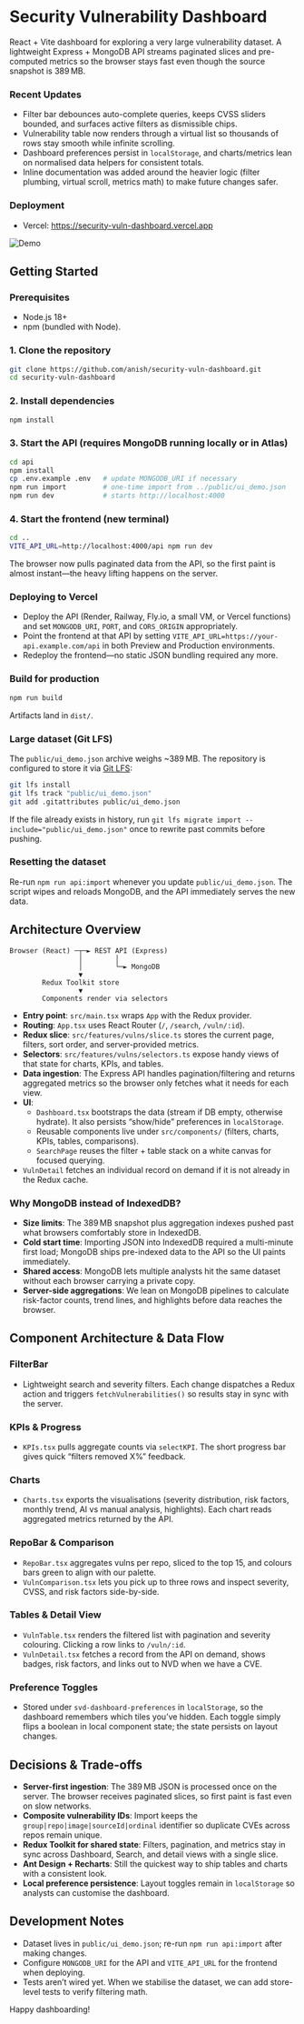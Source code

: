 # Security Vulnerability Dashboard

React + Vite dashboard for exploring a very large vulnerability dataset. A
lightweight Express + MongoDB API streams paginated slices and pre-computed
metrics so the browser stays fast even though the source snapshot is 389 MB.

### Recent Updates
- Filter bar debounces auto-complete queries, keeps CVSS sliders bounded, and surfaces active filters as dismissible chips.
- Vulnerability table now renders through a virtual list so thousands of rows stay smooth while infinite scrolling.
- Dashboard preferences persist in `localStorage`, and charts/metrics lean on normalised data helpers for consistent totals.
- Inline documentation was added around the heavier logic (filter plumbing, virtual scroll, metrics math) to make future changes safer.

### Deployment
- Vercel: https://security-vuln-dashboard.vercel.app

![Demo](assets/security-vul-dashboard-ezgif.com-video-to-gif-converter.gif)

## Getting Started

### Prerequisites
- Node.js 18+
- npm (bundled with Node). 

### 1. Clone the repository
```bash
git clone https://github.com/anish/security-vuln-dashboard.git
cd security-vuln-dashboard
```

### 2. Install dependencies
```bash
npm install
```

### 3. Start the API (requires MongoDB running locally or in Atlas)
```bash
cd api
npm install
cp .env.example .env   # update MONGODB_URI if necessary
npm run import         # one-time import from ../public/ui_demo.json
npm run dev            # starts http://localhost:4000
```

### 4. Start the frontend (new terminal)
```bash
cd ..
VITE_API_URL=http://localhost:4000/api npm run dev
```

The browser now pulls paginated data from the API, so the first paint is almost
instant—the heavy lifting happens on the server.

### Deploying to Vercel
- Deploy the API (Render, Railway, Fly.io, a small VM, or Vercel functions) and
  set `MONGODB_URI`, `PORT`, and `CORS_ORIGIN` appropriately.
- Point the frontend at that API by setting `VITE_API_URL=https://your-api.example.com/api`
  in both Preview and Production environments.
- Redeploy the frontend—no static JSON bundling required any more.

### Build for production 
```bash
npm run build
```
Artifacts land in `dist/`.

### Large dataset (Git LFS)
The `public/ui_demo.json` archive weighs ~389 MB. The repository is configured to store it via [Git LFS](https://git-lfs.com/):
```bash
git lfs install
git lfs track "public/ui_demo.json"
git add .gitattributes public/ui_demo.json
```
If the file already exists in history, run `git lfs migrate import --include="public/ui_demo.json"` once to rewrite past commits before pushing.

### Resetting the dataset
Re-run `npm run api:import` whenever you update `public/ui_demo.json`. The
script wipes and reloads MongoDB, and the API immediately serves the new data.



## Architecture Overview

```
Browser (React) ─┬─► REST API (Express)
                 │        │
                 │        └─► MongoDB
                 ▼
        Redux Toolkit store
                 ▼
        Components render via selectors
```

- **Entry point**: `src/main.tsx` wraps `App` with the Redux provider.
- **Routing**: `App.tsx` uses React Router (`/`, `/search`, `/vuln/:id`).
- **Redux slice**: `src/features/vulns/slice.ts` stores the current page, filters,
  sort order, and server-provided metrics.
- **Selectors**: `src/features/vulns/selectors.ts` expose handy views of that
  state for charts, KPIs, and tables.
- **Data ingestion**: The Express API handles pagination/filtering and returns
  aggregated metrics so the browser only fetches what it needs for each view.
- **UI**:
  - `Dashboard.tsx` bootstraps the data (stream if DB empty, otherwise hydrate). It also persists “show/hide” preferences in `localStorage`.
  - Reusable components live under `src/components/` (filters, charts, KPIs, tables, comparisons).
  - `SearchPage` reuses the filter + table stack on a white canvas for focused querying.
- `VulnDetail` fetches an individual record on demand if it is not already in
  the Redux cache.

### Why MongoDB instead of IndexedDB?
- **Size limits**: The 389 MB snapshot plus aggregation indexes pushed past what browsers comfortably store in IndexedDB.
- **Cold start time**: Importing JSON into IndexedDB required a multi-minute first load; MongoDB ships pre-indexed data to the API so the UI paints immediately.
- **Shared access**: MongoDB lets multiple analysts hit the same dataset without each browser carrying a private copy.
- **Server-side aggregations**: We lean on MongoDB pipelines to calculate risk-factor counts, trend lines, and highlights before data reaches the browser.

## Component Architecture & Data Flow

### FilterBar
- Lightweight search and severity filters. Each change dispatches a Redux action
  and triggers `fetchVulnerabilities()` so results stay in sync with the server.

### KPIs & Progress
- `KPIs.tsx` pulls aggregate counts via `selectKPI`. The short progress bar gives quick “filters removed X%” feedback.

### Charts
- `Charts.tsx` exports the visualisations (severity distribution, risk factors,
  monthly trend, AI vs manual analysis, highlights). Each chart reads aggregated
  metrics returned by the API.

### RepoBar & Comparison
- `RepoBar.tsx` aggregates vulns per repo, sliced to the top 15, and colours bars green to align with our palette.
- `VulnComparison.tsx` lets you pick up to three rows and inspect severity, CVSS, and risk factors side-by-side.

### Tables & Detail View
- `VulnTable.tsx` renders the filtered list with pagination and severity colouring. Clicking a row links to `/vuln/:id`.
- `VulnDetail.tsx` fetches a record from the API on demand, shows badges, risk factors, and links out to NVD when we have a CVE.

### Preference Toggles
- Stored under `svd-dashboard-preferences` in `localStorage`, so the dashboard remembers which tiles you’ve hidden. Each toggle simply flips a boolean in local component state; the state persists on layout changes.



## Decisions & Trade-offs

- **Server-first ingestion**: The 389 MB JSON is processed once on the server.
  The browser receives paginated slices, so first paint is fast even on slow
  networks.
- **Composite vulnerability IDs**: Import keeps the
  `group|repo|image|sourceId|ordinal` identifier so duplicate CVEs across repos
  remain unique.
- **Redux Toolkit for shared state**: Filters, pagination, and metrics stay in
  sync across Dashboard, Search, and detail views with a single slice.
- **Ant Design + Recharts**: Still the quickest way to ship tables and charts
  with a consistent look.
- **Local preference persistence**: Layout toggles remain in `localStorage` so
  analysts can customise the dashboard.



## Development Notes

- Dataset lives in `public/ui_demo.json`; re-run `npm run api:import` after making
  changes.
- Configure `MONGODB_URI` for the API and `VITE_API_URL` for the frontend when
  deploying.
- Tests aren’t wired yet. When we stabilise the dataset, we can add store-level tests to verify filtering math.

Happy dashboarding!
